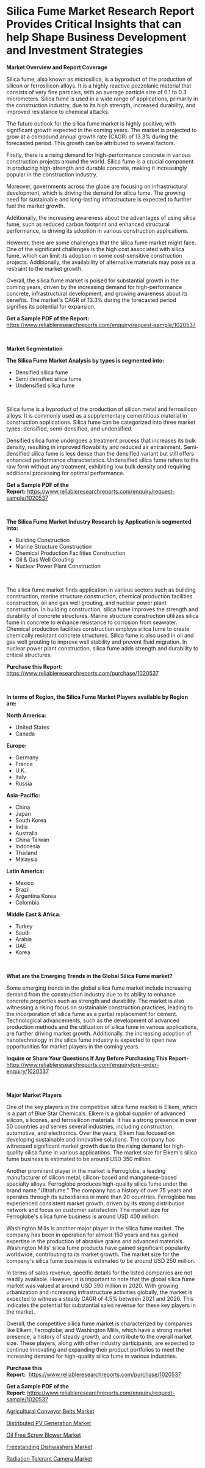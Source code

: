 <p><h1>Silica Fume Market Research Report Provides Critical Insights that can help Shape Business Development and Investment Strategies</h1></p><p><strong>Market Overview and Report Coverage</strong></p>
<p><p>Silica fume, also known as microsilica, is a byproduct of the production of silicon or ferrosilicon alloys. It is a highly reactive pozzolanic material that consists of very fine particles, with an average particle size of 0.1 to 0.3 micrometers. Silica fume is used in a wide range of applications, primarily in the construction industry, due to its high strength, increased durability, and improved resistance to chemical attacks.</p><p>The future outlook for the silica fume market is highly positive, with significant growth expected in the coming years. The market is projected to grow at a compound annual growth rate (CAGR) of 13.3% during the forecasted period. This growth can be attributed to several factors.</p><p>Firstly, there is a rising demand for high-performance concrete in various construction projects around the world. Silica fume is a crucial component in producing high-strength and durable concrete, making it increasingly popular in the construction industry.</p><p>Moreover, governments across the globe are focusing on infrastructural development, which is driving the demand for silica fume. The growing need for sustainable and long-lasting infrastructure is expected to further fuel the market growth.</p><p>Additionally, the increasing awareness about the advantages of using silica fume, such as reduced carbon footprint and enhanced structural performance, is driving its adoption in various construction applications.</p><p>However, there are some challenges that the silica fume market might face. One of the significant challenges is the high cost associated with silica fume, which can limit its adoption in some cost-sensitive construction projects. Additionally, the availability of alternative materials may pose as a restraint to the market growth.</p><p>Overall, the silica fume market is poised for substantial growth in the coming years, driven by the increasing demand for high-performance concrete, infrastructural development, and growing awareness about its benefits. The market's CAGR of 13.3% during the forecasted period signifies its potential for expansion.</p></p>
<p><strong>Get a Sample PDF of the Report:</strong> <a href="https://www.reliableresearchreports.com/enquiry/request-sample/1020537">https://www.reliableresearchreports.com/enquiry/request-sample/1020537</a></p>
<p>&nbsp;</p>
<p><strong>Market Segmentation</strong></p>
<p><strong>The Silica Fume Market Analysis by types is segmented into:</strong></p>
<p><ul><li>Densified silica fume</li><li>Semi densified silica fume</li><li>Undensified silica fume</li></ul></p>
<p>&nbsp;</p>
<p><p>Silica fume is a byproduct of the production of silicon metal and ferrosilicon alloys. It is commonly used as a supplementary cementitious material in construction applications. Silica fume can be categorized into three market types: densified, semi-densified, and undensified. </p><p>Densified silica fume undergoes a treatment process that increases its bulk density, resulting in improved flowability and reduced air entrainment. Semi-densified silica fume is less dense than the densified variant but still offers enhanced performance characteristics. Undensified silica fume refers to the raw form without any treatment, exhibiting low bulk density and requiring additional processing for optimal performance.</p></p>
<p><strong>Get a Sample PDF of the Report:</strong>&nbsp;<a href="https://www.reliableresearchreports.com/enquiry/request-sample/1020537">https://www.reliableresearchreports.com/enquiry/request-sample/1020537</a></p>
<p>&nbsp;</p>
<p><strong>The Silica Fume Market Industry Research by Application is segmented into:</strong></p>
<p><ul><li>Building Construction</li><li>Marine Structure Construction</li><li>Chemical Production Facilities Construction</li><li>Oil & Gas Well Grouting</li><li>Nuclear Power Plant Construction</li></ul></p>
<p>&nbsp;</p>
<p><p>The silica fume market finds application in various sectors such as building construction, marine structure construction, chemical production facilities construction, oil and gas well grouting, and nuclear power plant construction. In building construction, silica fume improves the strength and durability of concrete structures. Marine structure construction utilizes silica fume in concrete to enhance resistance to corrosion from seawater. Chemical production facilities construction employs silica fume to create chemically resistant concrete structures. Silica fume is also used in oil and gas well grouting to improve well stability and prevent fluid migration. In nuclear power plant construction, silica fume adds strength and durability to critical structures.</p></p>
<p><strong>Purchase this Report:</strong>&nbsp; <a href="https://www.reliableresearchreports.com/purchase/1020537">https://www.reliableresearchreports.com/purchase/1020537</a></p>
<p>&nbsp;</p>
<p><strong>In terms of Region, the Silica Fume Market Players available by Region are:</strong></p>
<p>
    <p> <strong> North America: </strong>
        <ul>
            <li>United States</li>
            <li>Canada</li>
        </ul>
        </p> 
    <p> <strong> Europe: </strong>
        <ul>
            <li>Germany</li>
            <li>France</li>
            <li>U.K.</li>
            <li>Italy</li>
            <li>Russia</li>
        </ul>
        </p> 
    <p> <strong> Asia-Pacific: </strong>
        <ul>
            <li>China</li>
            <li>Japan</li>
            <li>South Korea</li>
            <li>India</li>
            <li>Australia</li>
            <li>China Taiwan</li>
            <li>Indonesia</li>
            <li>Thailand</li>
            <li>Malaysia</li>
        </ul>
        </p> 
    <p> <strong> Latin America: </strong>
        <ul>
            <li>Mexico</li>
            <li>Brazil</li>
            <li>Argentina Korea</li>
            <li>Colombia</li>
        </ul>
        </p> 
    <p> <strong> Middle East & Africa: </strong>
        <ul>
            <li>Turkey</li>
            <li>Saudi</li>
            <li>Arabia</li>
            <li>UAE</li>
            <li>Korea</li>
        </ul>
    </p>
    </p>
<p>&nbsp;</p>
<p><strong>What are the Emerging Trends in the Global Silica Fume market?</strong></p>
<p><p>Some emerging trends in the global silica fume market include increasing demand from the construction industry due to its ability to enhance concrete properties such as strength and durability. The market is also witnessing a rising focus on sustainable construction practices, leading to the incorporation of silica fume as a partial replacement for cement. Technological advancements, such as the development of advanced production methods and the utilization of silica fume in various applications, are further driving market growth. Additionally, the increasing adoption of nanotechnology in the silica fume industry is expected to open new opportunities for market players in the coming years.</p></p>
<p><strong>Inquire or Share Your Questions If Any Before Purchasing This Report</strong>- <a href="https://www.reliableresearchreports.com/enquiry/pre-order-enquiry/1020537">https://www.reliableresearchreports.com/enquiry/pre-order-enquiry/1020537</a></p>
<p>&nbsp;</p>
<p><strong>Major Market Players</strong></p>
<p><p>One of the key players in the competitive silica fume market is Elkem, which is a part of Blue Star Chemicals. Elkem is a global supplier of advanced silicon, silicones, and ferrosilicon materials. It has a strong presence in over 50 countries and serves several industries, including construction, automotive, and electronics. Over the years, Elkem has focused on developing sustainable and innovative solutions. The company has witnessed significant market growth due to the rising demand for high-quality silica fume in various applications. The market size for Elkem's silica fume business is estimated to be around USD 350 million.</p><p>Another prominent player in the market is Ferroglobe, a leading manufacturer of silicon metal, silicon-based and manganese-based specialty alloys. Ferroglobe produces high-quality silica fume under the brand name "Ultrafume." The company has a history of over 75 years and operates through its subsidiaries in more than 20 countries. Ferroglobe has experienced consistent market growth, driven by its strong distribution network and focus on customer satisfaction. The market size for Ferroglobe's silica fume business is around USD 400 million.</p><p>Washington Mills is another major player in the silica fume market. The company has been in operation for almost 150 years and has gained expertise in the production of abrasive grains and advanced materials. Washington Mills' silica fume products have gained significant popularity worldwide, contributing to its market growth. The market size for the company's silica fume business is estimated to be around USD 250 million.</p><p>In terms of sales revenue, specific details for the listed companies are not readily available. However, it is important to note that the global silica fume market was valued at around USD 390 million in 2020. With growing urbanization and increasing infrastructure activities globally, the market is expected to witness a steady CAGR of 4.5% between 2021 and 2026. This indicates the potential for substantial sales revenue for these key players in the market.</p><p>Overall, the competitive silica fume market is characterized by companies like Elkem, Ferroglobe, and Washington Mills, which have a strong market presence, a history of steady growth, and contribute to the overall market size. These players, along with other industry participants, are expected to continue innovating and expanding their product portfolios to meet the increasing demand for high-quality silica fume in various industries.</p></p>
<p><strong>Purchase this Report:</strong>&nbsp;&nbsp;<a href="https://www.reliableresearchreports.com/purchase/1020537">https://www.reliableresearchreports.com/purchase/1020537</a></p>
<p></p>
<p><strong>Get a Sample PDF of the Report:</strong>&nbsp;<a href="https://www.reliableresearchreports.com/enquiry/request-sample/1020537">https://www.reliableresearchreports.com/enquiry/request-sample/1020537</a></p>
<p><p><a href="https://medium.com/@mikemonahan1944/agricultural-conveyor-belts-market-analysis-and-sze-forecasted-for-period-from-2023-to-2030-0003ac383d45">Agricultural Conveyor Belts Market</a></p><p><a href="https://medium.com/@sheilahaley2023/distributed-pv-generation-market-exploring-market-share-market-trends-and-future-growth-bc45626d0d43">Distributed PV Generation Market</a></p><p><a href="https://medium.com/@haileeferry/oil-free-screw-blower-market-outlook-industry-overview-and-forecast-2023-to-2030-92a3729716f5">Oil Free Screw Blower Market</a></p><p><a href="https://medium.com/@nolalockman2023/freestanding-dishwashers-market-the-key-to-successful-business-strategy-forecast-till-2030-204e66eaa6ac">Freestanding Dishwashers Market</a></p><p><a href="https://medium.com/@elianehilll2023/radiation-tolerant-camera-market-size-cagr-trends-2024-2030-96aa33b5166b">Radiation Tolerant Camera Market</a></p></p>